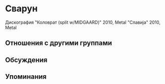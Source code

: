 # Сварун

Дискография
"Коловрат (split w/MIDGAARD)" 2010, Metal
"Славиja" 2010, Metal

## Отношения с другими группами


## Обсуждения


## Упоминания


